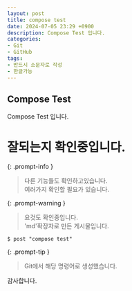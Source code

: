 ```yaml
---
layout: post
title: compose test
date: 2024-07-05 23:29 +0900
description: Compose Test 입니다.
categories:
- Git
- GitHub
tags:
- 반드시 소문자로 작성
- 한글가능
---
```



## Compose Test

Compose Test 입니다.

# 잘되는지 확인중입니다.

{: .prompt-info }
> 다른 기능들도 확인하고있습니다.   
> 여러가지 확인할 필요가 있습니다.

{: .prompt-warning }
> 요것도 확인중입니다.  
> 'md'확장자로 만든 게시물입니다.

```{git}
$ post "compose test"
```
{: .prompt-tip }
> Git에서 해당 명령어로 생성했습니다.

감사합니다.